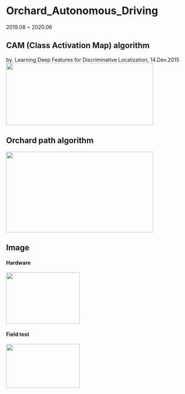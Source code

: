 # Orchard_Autonomous_Driving
2019.08 ~ 2020.06

## CAM (Class Activation Map) algorithm
by. Learning Deep Features for Discriminative Localization, 14.Dev.2015
<img src="https://user-images.githubusercontent.com/94532350/169847806-5f8f2b0d-530c-4eac-ac85-bcc4f37a3cd6.png" width=400 height=170>



## Orchard path algorithm
<img src="https://user-images.githubusercontent.com/94532350/169846955-048dbd6a-2957-4fbd-b0a3-8ea9f52527f3.png" width=400 height=220>


## Image
#### Hardware
<img src="https://user-images.githubusercontent.com/94532350/169848597-62b4cfc6-9147-4c17-b2cd-de7a2aed3782.jpeg" width=200 height=140>

#### Field test
<img src="https://user-images.githubusercontent.com/94532350/169848573-5e9f50ad-9559-43df-9ba2-59d50fa90f86.jpg" width=200 height=120>
